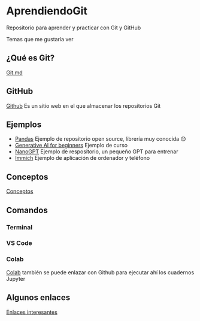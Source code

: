 # AprendiendoGit

Repositorio para aprender y practicar con Git y GitHub

Temas que me gustaría ver

## ¿Qué es Git?

[Git.md](./Docs/Git.md)

## GitHub

[Github](https://github.com) Es un sitio web en el que almacenar los repositorios Git

## Ejemplos

- [Pandas](https://github.com/pandas-dev/pandas) Ejemplo de repositorio open source, librería muy conocida 😊
- [Generative AI for beginners](https://github.com/microsoft/generative-ai-for-beginners) Ejemplo de curso
- [NanoGPT](https://github.com/karpathy/nanoGPT) Ejemplo de respositorio, un pequeño GPT para entrenar
- [Immich](https://github.com/immich-app/immich) Ejemplo de aplicación de ordenador y teléfono

## Conceptos

[Conceptos](./Docs/Conceptos.md)

## Comandos

### Terminal

### VS Code

### Colab
[Colab](https://colab.research.google.com/) también se puede enlazar con Github para ejecutar ahí los cuadernos Jupyter


## Algunos enlaces

[Enlaces interesantes](./Docs/Enlaces.md)




